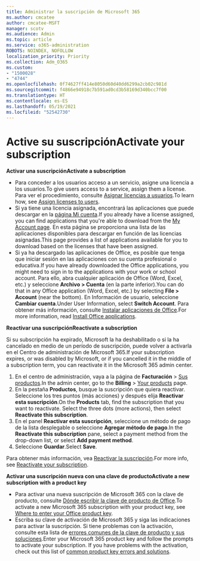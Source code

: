 ```yaml
---
title: Administrar la suscripción de Microsoft 365
ms.author: cmcatee
author: cmcatee-MSFT
manager: scotv
ms.audience: Admin
ms.topic: article
ms.service: o365-administration
ROBOTS: NOINDEX, NOFOLLOW
localization_priority: Priority
ms.collection: Adm_O365
ms.custom:
- "1500028"
- "4744"
ms.openlocfilehash: 0f74627ff414e8050d60d40dd6299a2cb02c981d
ms.sourcegitcommit: f4866e94918c7b591ad0cd3b58169d340bcc7f00
ms.translationtype: HT
ms.contentlocale: es-ES
ms.lasthandoff: 05/19/2021
ms.locfileid: "52542730"
---
```

# <a name="activate-your-subscription"></a><span data-ttu-id="878f0-102">Active su suscripción</span><span class="sxs-lookup"><span data-stu-id="878f0-102">Activate your subscription</span></span>

<span data-ttu-id="878f0-103">**Activar una suscripción**</span><span class="sxs-lookup"><span data-stu-id="878f0-103">**Activate a subscription**</span></span>

- <span data-ttu-id="878f0-104">Para conceder a los usuarios acceso a un servicio, asigne una licencia a los usuarios.</span><span class="sxs-lookup"><span data-stu-id="878f0-104">To give users access to a service, assign them a license.</span></span> <span data-ttu-id="878f0-105">Para ver el procedimiento, consulte [Asignar licencias a usuarios](/microsoft-365/admin/manage/assign-licenses-to-users).</span><span class="sxs-lookup"><span data-stu-id="878f0-105">To learn how, see [Assign licenses to users](/microsoft-365/admin/manage/assign-licenses-to-users).</span></span>
- <span data-ttu-id="878f0-106">Si ya tiene una licencia asignada, encontrará las aplicaciones que puede descargar en la [página Mi cuenta](https://portal.office.com/account/#installs).</span><span class="sxs-lookup"><span data-stu-id="878f0-106">If you already have a license assigned, you can find applications that you're able to download from the [My Account page](https://portal.office.com/account/#installs).</span></span> <span data-ttu-id="878f0-107">En esta página se proporciona una lista de las aplicaciones disponibles para descargar en función de las licencias asignadas.</span><span class="sxs-lookup"><span data-stu-id="878f0-107">This page provides a list of applications available for you to download based on the licenses that have been assigned.</span></span>
- <span data-ttu-id="878f0-108">Si ya ha descargado las aplicaciones de Office, es posible que tenga que iniciar sesión en las aplicaciones con su cuenta profesional o educativa.</span><span class="sxs-lookup"><span data-stu-id="878f0-108">If you have already downloaded the Office applications, you might need to sign in to the applications with your work or school account.</span></span> <span data-ttu-id="878f0-109">Para ello, abra cualquier aplicación de Office (Word, Excel, etc.) y seleccione **Archivo > Cuenta** (en la parte inferior).</span><span class="sxs-lookup"><span data-stu-id="878f0-109">You can do that in any Office application (Word, Excel, etc.) by selecting **File > Account** (near the bottom).</span></span> <span data-ttu-id="878f0-110">En Información de usuario, seleccione **Cambiar cuenta**.</span><span class="sxs-lookup"><span data-stu-id="878f0-110">Under User Information, select **Switch Account**.</span></span> <span data-ttu-id="878f0-111">Para obtener más información, consulte [Instalar aplicaciones de Office](/microsoft-365/admin/setup/install-applications).</span><span class="sxs-lookup"><span data-stu-id="878f0-111">For more information, read [Install Office applications](/microsoft-365/admin/setup/install-applications).</span></span>

<span data-ttu-id="878f0-112">**Reactivar una suscripción**</span><span class="sxs-lookup"><span data-stu-id="878f0-112">**Reactivate a subscription**</span></span>

<span data-ttu-id="878f0-113">Si su subscripción ha expirado, Microsoft la ha deshabilitado o si la ha cancelado en medio de un período de suscripción, puede volver a activarla en el Centro de administración de Microsoft 365.</span><span class="sxs-lookup"><span data-stu-id="878f0-113">If your subscription expires, or was disabled by Microsoft, or if you cancelled it in the middle of a subscription term, you can reactivate it in the Microsoft 365 admin center.</span></span>

1. <span data-ttu-id="878f0-114">En el centro de administración, vaya a la página de **Facturación** > [Sus productos](https://go.microsoft.com/fwlink/p/?linkid=842054).</span><span class="sxs-lookup"><span data-stu-id="878f0-114">In the admin center, go to the **Billing** > [Your products](https://go.microsoft.com/fwlink/p/?linkid=842054) page.</span></span>
2. <span data-ttu-id="878f0-p104">En la pestaña **Productos**, busque la suscripción que quiera reactivar. Seleccione los tres puntos (más acciones) y después elija **Reactivar esta suscripción**.</span><span class="sxs-lookup"><span data-stu-id="878f0-p104">On the **Products** tab, find the subscription that you want to reactivate. Select the three dots (more actions), then select **Reactivate this subscription**.</span></span>
3. <span data-ttu-id="878f0-117">En el panel **Reactivar esta suscripción**, seleccione un método de pago de la lista desplegable o seleccione **Agregar método de pago**.</span><span class="sxs-lookup"><span data-stu-id="878f0-117">In the **Reactivate this subscription** pane, select a payment method from the drop-down list, or select **Add payment method**.</span></span>
4. <span data-ttu-id="878f0-118">Seleccione **Guardar**.</span><span class="sxs-lookup"><span data-stu-id="878f0-118">Select **Save**.</span></span>

<span data-ttu-id="878f0-119">Para obtener más información, vea [Reactivar la suscripción](/microsoft-365/commerce/subscriptions/reactivate-your-subscription).</span><span class="sxs-lookup"><span data-stu-id="878f0-119">For more info, see [Reactivate your subscription](/microsoft-365/commerce/subscriptions/reactivate-your-subscription).</span></span>

<span data-ttu-id="878f0-120">**Activar una suscripción nueva con una clave de producto**</span><span class="sxs-lookup"><span data-stu-id="878f0-120">**Activate a new subscription with a product key**</span></span>

- <span data-ttu-id="878f0-121">Para activar una nueva suscripción de Microsoft 365 con la clave de producto, consulte [Dónde escribir la clave de producto de Office](https://support.office.com/article/where-to-enter-your-office-product-key-0a82e5ae-739e-4b92-a6f4-2ec780c185db).</span><span class="sxs-lookup"><span data-stu-id="878f0-121">To activate a new Microsoft 365 subscription with your product key, see [Where to enter your Office product key](https://support.office.com/article/where-to-enter-your-office-product-key-0a82e5ae-739e-4b92-a6f4-2ec780c185db).</span></span>
- <span data-ttu-id="878f0-p105">Escriba su clave de activación de Microsoft 365 y siga las indicaciones para activar la suscripción. Si tiene problemas con la activación, consulte esta lista de [errores comunes de la clave de producto y sus soluciones](/microsoft-365/commerce/product-key-errors-and-solutions).</span><span class="sxs-lookup"><span data-stu-id="878f0-p105">Enter your Microsoft 365 product key and follow the prompts to activate your subscription. If you have problems with the activation, check out this list of [common product key errors and solutions](/microsoft-365/commerce/product-key-errors-and-solutions).</span></span>